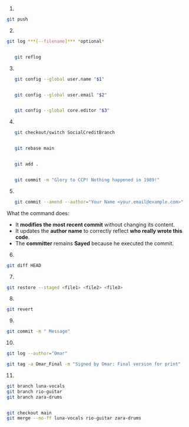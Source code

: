 1)
```bash
git push
```

2)
```bash
git log ***[--filename]*** *optional*


   git reflog
```

3)
``` bash
   git config --global user.name "$1"


   git config --global user.email "$2"


   git config --global core.editor "$3"
```

4)

``` bash
   git checkout/switch SocialCreditBranch


   git rebase main


   git add .


   git commit -m "Glory to CCP! Nothing happened in 1989!"
```


5)

```bash
   git commit --amend --author="Your Name <your.email@example.com>"
```
   What the command does:
   * It **modifies the most recent commit** without changing its content.
   * It updates the **author name** to correctly reflect **who really wrote this code**.
   * The **committer** remains **Sayed** because he executed the commit.


6)

```bash
git diff HEAD
```


7)
```bash
git restore --staged <file1> <file2> <file3>
```


8)
```bash
git revert
```

9)
```bash
git commit -m " Message"
```
10)
```bash 
git log --author="Omar"
```

```bash
git tag -a Omar_Final -m "Signed by Omar: Final version for print"  
```


11)

```bash
git branch luna-vocals  
git branch rio-guitar  
git branch zara-drums  
```

```bash 

git checkout main
git merge --no-ff luna-vocals rio-guitar zara-drums  
```